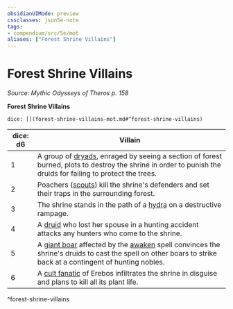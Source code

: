 ```yaml
---
obsidianUIMode: preview
cssclasses: json5e-note
tags:
- compendium/src/5e/mot
aliases: ["Forest Shrine Villains"]
---
```

# Forest Shrine Villains
*Source: Mythic Odysseys of Theros p. 158* 

**Forest Shrine Villains**

`dice: [](forest-shrine-villains-mot.md#^forest-shrine-villains)`

| dice: d6 | Villain |
|----------|---------|
| 1 | A group of [dryads](/Systems/5e/bestiary/fey/dryad.md), enraged by seeing a section of forest burned, plots to destroy the shrine in order to punish the druids for failing to protect the trees. |
| 2 | Poachers ([scouts](/Systems/5e/bestiary/humanoid/scout.md)) kill the shrine's defenders and set their traps in the surrounding forest. |
| 3 | The shrine stands in the path of a [hydra](/Systems/5e/bestiary/monstrosity/hydra.md) on a destructive rampage. |
| 4 | A [druid](/Systems/5e/bestiary/humanoid/druid.md) who lost her spouse in a hunting accident attacks any hunters who come to the shrine. |
| 5 | A [giant boar](/Systems/5e/bestiary/beast/giant-boar.md) affected by the [awaken](/Systems/5e/spells/awaken.md) spell convinces the shrine's druids to cast the spell on other boars to strike back at a contingent of hunting nobles. |
| 6 | A [cult fanatic](/Systems/5e/bestiary/humanoid/cult-fanatic.md) of Erebos infiltrates the shrine in disguise and plans to kill all its plant life. |
^forest-shrine-villains